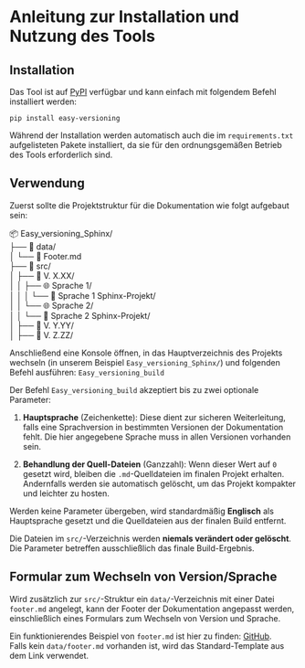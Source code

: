 # Anleitung zur Installation und Nutzung des Tools

## Installation

Das Tool ist auf [PyPI](https://pypi.org/project/Easy-versioning/) verfügbar und kann einfach mit folgendem Befehl installiert werden:

`pip install easy-versioning`

Während der Installation werden automatisch auch die im `requirements.txt` aufgelisteten Pakete installiert, da sie für den ordnungsgemäßen Betrieb des Tools erforderlich sind.

## Verwendung

Zuerst sollte die Projektstruktur für die Dokumentation wie folgt aufgebaut sein:

📦 Easy_versioning_Sphinx/  
├── 📂 data/  
│   └── 📄 Footer.md  
├── 📂 src/  
│   ├── 📁 V. X.XX/  
│   │   ├── 🌐 Sprache 1/  
│   │   │   └── 📘 Sprache 1 Sphinx-Projekt/  
│   │   └── 🌐 Sprache 2/  
│   │       └── 📘 Sprache 2 Sphinx-Projekt/  
│   ├── 📁 V. Y.YY/  
│   ├── 📁 V. Z.ZZ/

Anschließend eine Konsole öffnen, in das Hauptverzeichnis des Projekts wechseln (in unserem Beispiel `Easy_versioning_Sphinx/`) und folgenden Befehl ausführen: `Easy_versioning_build`

Der Befehl `Easy_versioning_build` akzeptiert bis zu zwei optionale Parameter:

1. **Hauptsprache** (Zeichenkette): Diese dient zur sicheren Weiterleitung, falls eine Sprachversion in bestimmten Versionen der Dokumentation fehlt. Die hier angegebene Sprache muss in allen Versionen vorhanden sein.

2. **Behandlung der Quell-Dateien** (Ganzzahl): Wenn dieser Wert auf `0` gesetzt wird, bleiben die `.md`-Quelldateien im finalen Projekt erhalten. Andernfalls werden sie automatisch gelöscht, um das Projekt kompakter und leichter zu hosten.

Werden keine Parameter übergeben, wird standardmäßig **Englisch** als Hauptsprache gesetzt und die Quelldateien aus der finalen Build entfernt.

Die Dateien im `src/`-Verzeichnis werden **niemals verändert oder gelöscht**. Die Parameter betreffen ausschließlich das finale Build-Ergebnis.

## Formular zum Wechseln von Version/Sprache

Wird zusätzlich zur `src/`-Struktur ein `data/`-Verzeichnis mit einer Datei `footer.md` angelegt, kann der Footer der Dokumentation angepasst werden, einschließlich eines Formulars zum Wechseln von Version und Sprache.

Ein funktionierendes Beispiel von `footer.md` ist hier zu finden: [GitHub](https://github.com/Quadra-Ryo/Easy-versioning-sphinx/blob/main/Easy_versioning/footer.md).  
Falls kein `data/footer.md` vorhanden ist, wird das Standard-Template aus dem Link verwendet.